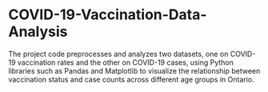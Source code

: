 # COVID-19-Vaccination-Data-Analysis
The project code preprocesses and analyzes two datasets, one on COVID-19 vaccination rates and the other on COVID-19 cases, using Python libraries such as Pandas and Matplotlib to visualize the relationship between vaccination status and case counts across different age groups in Ontario.
